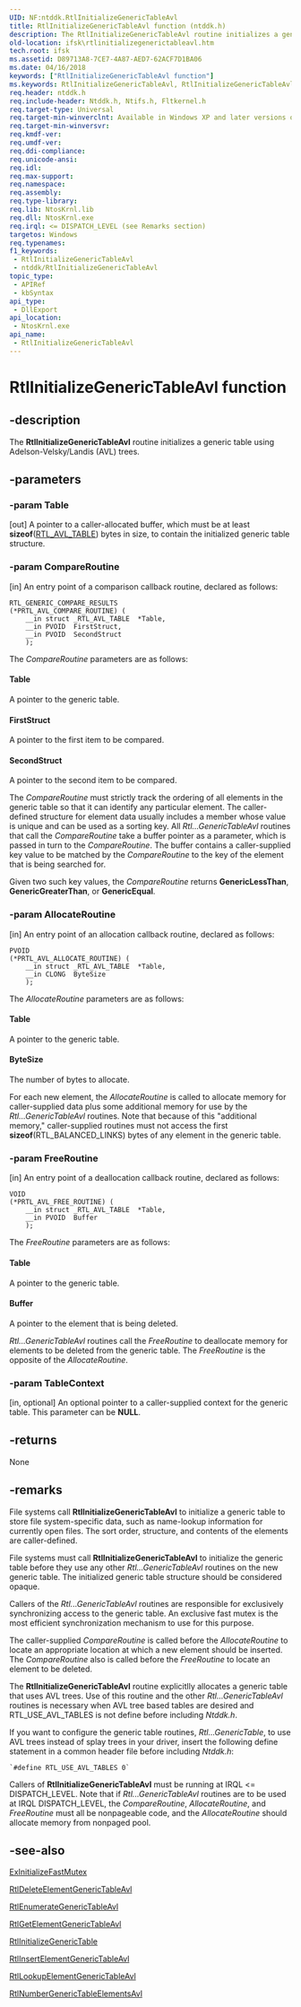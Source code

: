```yaml
---
UID: NF:ntddk.RtlInitializeGenericTableAvl
title: RtlInitializeGenericTableAvl function (ntddk.h)
description: The RtlInitializeGenericTableAvl routine initializes a generic table using Adelson-Velsky/Landis (AVL) trees.
old-location: ifsk\rtlinitializegenerictableavl.htm
tech.root: ifsk
ms.assetid: D89713A8-7CE7-4A87-AED7-62ACF7D1BA06
ms.date: 04/16/2018
keywords: ["RtlInitializeGenericTableAvl function"]
ms.keywords: RtlInitializeGenericTableAvl, RtlInitializeGenericTableAvl routine [Installable File System Drivers], ifsk.rtlinitializegenerictableavl, ntddk/RtlInitializeGenericTableAvl
req.header: ntddk.h
req.include-header: Ntddk.h, Ntifs.h, Fltkernel.h
req.target-type: Universal
req.target-min-winverclnt: Available in Windows XP and later versions of the Windows operating systems.
req.target-min-winversvr: 
req.kmdf-ver: 
req.umdf-ver: 
req.ddi-compliance: 
req.unicode-ansi: 
req.idl: 
req.max-support: 
req.namespace: 
req.assembly: 
req.type-library: 
req.lib: NtosKrnl.lib
req.dll: NtosKrnl.exe
req.irql: <= DISPATCH_LEVEL (see Remarks section)
targetos: Windows
req.typenames: 
f1_keywords:
 - RtlInitializeGenericTableAvl
 - ntddk/RtlInitializeGenericTableAvl
topic_type:
 - APIRef
 - kbSyntax
api_type:
 - DllExport
api_location:
 - NtosKrnl.exe
api_name:
 - RtlInitializeGenericTableAvl
---
```


# RtlInitializeGenericTableAvl function


## -description

The <b>RtlInitializeGenericTableAvl</b> routine initializes a generic table using Adelson-Velsky/Landis (AVL) trees.

## -parameters

### -param Table 

[out]
A pointer to a caller-allocated buffer, which must be at least <b>sizeof</b>(<a href="/windows-hardware/drivers/ddi/ntddk/ns-ntddk-_rtl_avl_table">RTL_AVL_TABLE</a>) bytes in size, to contain the initialized generic table structure.

### -param CompareRoutine 

[in]
An entry point of a comparison callback routine, declared as follows:


```
RTL_GENERIC_COMPARE_RESULTS
(*PRTL_AVL_COMPARE_ROUTINE) (
    __in struct _RTL_AVL_TABLE  *Table,
    __in PVOID  FirstStruct,
    __in PVOID  SecondStruct
    ); 
```

The <i>CompareRoutine</i> parameters are as follows:





#### Table

A pointer to the generic table.



#### FirstStruct

A pointer to the first item to be compared.



#### SecondStruct

A pointer to the second item to be compared.

The <i>CompareRoutine</i> must strictly track the ordering of all elements in the generic table so that it can identify any particular element. The caller-defined structure for element data usually includes a member whose value is unique and can be used as a sorting key. All <i>Rtl...GenericTableAvl</i> routines that call the <i>CompareRoutine</i> take a buffer pointer as a parameter, which is passed in turn to the <i>CompareRoutine</i>. The buffer contains a caller-supplied key value to be matched by the <i>CompareRoutine</i> to the key of the element that is being searched for. 

Given two such key values, the <i>CompareRoutine</i> returns <b>GenericLessThan</b>, <b>GenericGreaterThan</b>, or <b>GenericEqual</b>.

### -param AllocateRoutine 

[in]
An entry point of an allocation callback routine, declared as follows:


```
PVOID
(*PRTL_AVL_ALLOCATE_ROUTINE) (
    __in struct _RTL_AVL_TABLE  *Table,
    __in CLONG  ByteSize
    );
```

The <i>AllocateRoutine</i> parameters are as follows:





#### Table

A pointer to the generic table.



#### ByteSize

The number of bytes to allocate.

For each new element, the <i>AllocateRoutine</i> is called to allocate memory for caller-supplied data plus some additional memory for use by the <i>Rtl...GenericTableAvl</i> routines. Note that because of this "additional memory," caller-supplied routines must not access the first <b>sizeof</b>(RTL_BALANCED_LINKS) bytes of any element in the generic table.

### -param FreeRoutine 

[in]
An entry point of a deallocation callback routine, declared as follows:


```
VOID
(*PRTL_AVL_FREE_ROUTINE) (
    __in struct _RTL_AVL_TABLE  *Table,
    __in PVOID  Buffer
    );
```

The <i>FreeRoutine</i> parameters are as follows:





#### Table

A pointer to the generic table.



#### Buffer

A pointer to the element that is being deleted.

<i>Rtl...GenericTableAvl</i> routines call the <i>FreeRoutine</i> to deallocate memory for elements to be deleted from the generic table. The <i>FreeRoutine</i> is the opposite of the <i>AllocateRoutine</i>.

### -param TableContext 

[in, optional]
An optional pointer to a caller-supplied context for the generic table. This parameter can be <b>NULL</b>.

## -returns

None

## -remarks

File systems call <b>RtlInitializeGenericTableAvl</b> to initialize a generic table to store file system-specific data, such as name-lookup information for currently open files. The sort order, structure, and contents of the elements are caller-defined. 

File systems must call <b>RtlInitializeGenericTableAvl</b> to initialize the generic table before they use any other <i>Rtl...GenericTableAvl</i> routines on the new generic table. The initialized generic table structure should be considered opaque.

Callers of the <i>Rtl...GenericTableAvl</i> routines are responsible for exclusively synchronizing access to the generic table. An exclusive fast mutex is the most efficient synchronization mechanism to use for this purpose. 

The caller-supplied <i>CompareRoutine</i> is called before the <i>AllocateRoutine</i> to locate an appropriate location at which a new element should be inserted. The <i>CompareRoutine</i> also is called before the <i>FreeRoutine</i> to locate an element to be deleted.

The <b>RtlInitializeGenericTableAvl</b> routine explicitlly allocates a generic table that uses AVL trees. Use of this routine and the other <i>Rtl...GenericTableAvl</i> routines is necessary when AVL tree based tables are desired and RTL_USE_AVL_TABLES is not define before including <i>Ntddk.h</i>.

 If you want to configure the generic table routines, <i>Rtl...GenericTable</i>, to use AVL trees instead of splay trees in your driver, insert the following define statement in a common header file before including <i>Ntddk.h</i>:


```
`#define RTL_USE_AVL_TABLES 0`
```

Callers of <b>RtlInitializeGenericTableAvl</b> must be running at IRQL <= DISPATCH_LEVEL. Note that if <i>Rtl...GenericTableAvl</i> routines are to be used at IRQL DISPATCH_LEVEL, the <i>CompareRoutine</i>, <i>AllocateRoutine</i>, and <i>FreeRoutine</i> must all be nonpageable code, and the <i>AllocateRoutine</i> should allocate memory from nonpaged pool.

## -see-also

<a href="/windows-hardware/drivers/ddi/wdm/nf-wdm-exinitializefastmutex">ExInitializeFastMutex</a>



<a href="/windows-hardware/drivers/ddi/ntddk/nf-ntddk-rtldeleteelementgenerictableavl">RtlDeleteElementGenericTableAvl</a>



<a href="/windows-hardware/drivers/ddi/ntddk/nf-ntddk-rtlenumerategenerictableavl">RtlEnumerateGenericTableAvl</a>



<a href="/windows-hardware/drivers/ddi/ntddk/nf-ntddk-rtlgetelementgenerictableavl">RtlGetElementGenericTableAvl</a>



<a href="/windows-hardware/drivers/ddi/ntddk/nf-ntddk-rtlinitializegenerictable">RtlInitializeGenericTable</a>



<a href="/windows-hardware/drivers/ddi/ntddk/nf-ntddk-rtlinsertelementgenerictableavl">RtlInsertElementGenericTableAvl</a>



<a href="/windows-hardware/drivers/ddi/ntddk/nf-ntddk-rtllookupelementgenerictableavl">RtlLookupElementGenericTableAvl</a>



<a href="/windows-hardware/drivers/ddi/ntddk/nf-ntddk-rtlnumbergenerictableelementsavl">RtlNumberGenericTableElementsAvl</a>